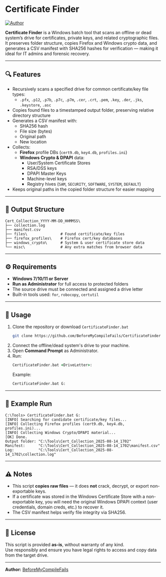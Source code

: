 # Certificate Finder

[![Author](https://img.shields.io/badge/Author-BeforeMyCompileFails-blue.svg)](https://github.com/BeforeMyCompileFails/CertificateFinder)

**Certificate Finder** is a Windows batch tool that scans an offline or dead system’s drive for certificates, private keys, and related cryptographic files.  
It preserves folder structure, copies Firefox and Windows crypto data, and generates a CSV manifest with SHA256 hashes for verification — making it ideal for IT admins and forensic recovery.

---

## 🔍 Features

- Recursively scans a specified drive for common certificate/key file types:
  - `.pfx`, `.p12`, `.p7b`, `.p7c`, `.p7m`, `.cer`, `.crt`, `.pem`, `.key`, `.der`, `.jks`, `.keystore`, `.asc`
- Copies found files to a timestamped output folder, preserving relative directory structure
- Generates a CSV manifest with:
  - SHA256 hash
  - File size (bytes)
  - Original path
  - New location
- Collects:
  - **Firefox** profile DBs (`cert9.db`, `key4.db`, `profiles.ini`)
  - **Windows Crypto & DPAPI** data:
    - User/System Certificate Stores
    - RSA/DSS keys
    - DPAPI Master Keys
    - Machine-level keys
    - Registry hives (`SAM`, `SECURITY`, `SOFTWARE`, `SYSTEM`, `DEFAULT`)
- Keeps original paths in the copied folder structure for easier mapping

---

## 📂 Output Structure

```
Cert_Collection_YYYY-MM-DD_HHMMSS\
├── collection.log
├── manifest.csv
├── files\               # Found certificate/key files
├── firefox_profiles\    # Firefox cert/key databases
├── windows_crypto\      # System & user certificate store data
└── misc\                # Any extra matches from browser data
```

---

## ⚙️ Requirements

- **Windows 7/10/11 or Server**
- **Run as Administrator** for full access to protected folders
- The source drive must be connected and assigned a drive letter
- Built-in tools used: `for`, `robocopy`, `certutil`

---

## 🚀 Usage

1. Clone the repository or download `CertificateFinder.bat`
   ```bash
   git clone https://github.com/BeforeMyCompileFails/CertificateFinder.git
   ```
2. Connect the offline/dead system's drive to your machine.
3. Open **Command Prompt** as Administrator.
4. Run:
   ```cmd
   CertificateFinder.bat <DriveLetter>:
   ```
   Example:
   ```cmd
   CertificateFinder.bat G:
   ```

---

## 📝 Example Run

```
C:\Tools> CertificateFinder.bat G:
[INFO] Searching for candidate certificate/key files...
[INFO] Collecting Firefox profiles (cert9.db, key4.db, profiles.ini)...
[INFO] Collecting Windows Crypto/DPAPI material...
[OK] Done.
Output folder: "C:\Tools\Cert_Collection_2025-08-14_1702"
Manifest:      "C:\Tools\Cert_Collection_2025-08-14_1702\manifest.csv"
Log:           "C:\Tools\Cert_Collection_2025-08-14_1702\collection.log"
```

---

## ⚠️ Notes

- This script **copies raw files** — it does **not** crack, decrypt, or export non-exportable keys.
- If a certificate was stored in the Windows Certificate Store with a non-exportable key, you will need the original Windows DPAPI context (user credentials, domain creds, etc.) to recover it.
- The CSV manifest helps verify file integrity via SHA256.

---

## 📄 License

This script is provided **as-is**, without warranty of any kind.  
Use responsibly and ensure you have legal rights to access and copy data from the target drive.

---

**Author:** [BeforeMyCompileFails](https://github.com/BeforeMyCompileFails/CertificateFinder)
